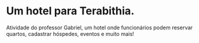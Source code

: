 # Um hotel para Terabithia.
Atividade do professor Gabriel, um hotel onde funcionários podem reservar quartos, cadastrar hóspedes, eventos e muito mais!
